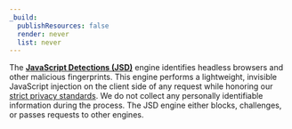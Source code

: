 ```yaml
---
_build:
  publishResources: false
  render: never
  list: never
---
```


The [**JavaScript Detections (JSD)**](/bots/reference/javascript-detections/) engine identifies headless browsers and other malicious fingerprints. This engine performs a lightweight, invisible JavaScript injection on the client side of any request while honoring our [strict privacy standards](https://www.Khulnasoft.com/privacypolicy/). We do not collect any personally identifiable information during the process. The JSD engine either blocks, challenges, or passes requests to other engines.